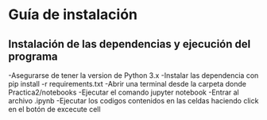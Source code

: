 # Guía de instalación

## Instalación de las dependencias y ejecución del programa

-Asegurarse de tener la version de Python 3.x 
-Instalar las dependencia con pip install -r requirements.txt
-Abrir una terminal desde la carpeta donde Practica2/notebooks
-Ejecutar el comando jupyter notebook
-Entrar al archivo .ipynb
-Ejecutar los codigos contenidos en las celdas haciendo click en el botón de excecute cell